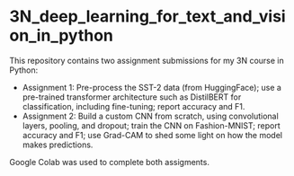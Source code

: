 # 3N_deep_learning_for_text_and_vision_in_python

This repository contains two assignment submissions for my 3N course in Python:

- Assignment 1: Pre-process the SST-2 data (from HuggingFace); use a pre-trained transformer architecture such as DistilBERT for classification, including fine-tuning; report accuracy and F1.
- Assignment 2: Build a custom CNN from scratch, using convolutional layers, pooling, and dropout; train the CNN on Fashion-MNIST; report accuracy and F1; use Grad-CAM to shed some light on how the model makes predictions.

Google Colab was used to complete both assigments.
